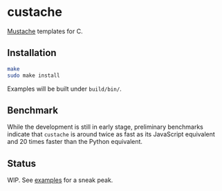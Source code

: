 # custache

[Mustache](http://mustache.github.io/) templates for C.

## Installation

```bash
make
sudo make install
```

Examples will be built under `build/bin/`.

## Benchmark

While the development is still in early stage, preliminary benchmarks indicate that `custache` is around twice as fast as its JavaScript equivalent and 20 times faster than the Python equivalent.

## Status

WIP.  See [examples](/examples) for a sneak peak.

